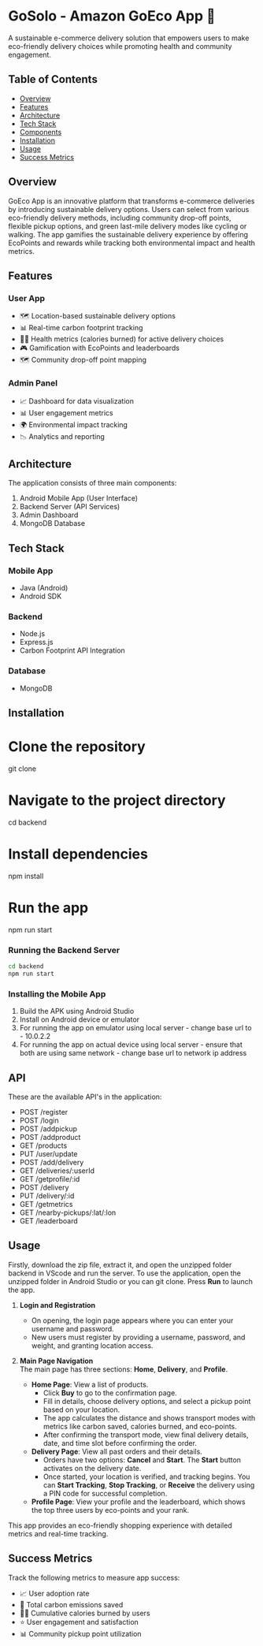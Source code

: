 # GoSolo - Amazon GoEco App 🌱

A sustainable e-commerce delivery solution that empowers users to make eco-friendly delivery choices while promoting health and community engagement.

## Table of Contents
- [Overview](#overview)
- [Features](#features)
- [Architecture](#architecture)
- [Tech Stack](#tech-stack)
- [Components](#components)
- [Installation](#installation)
- [Usage](#usage)
- [Success Metrics](#success-metrics)

## Overview

GoEco App is an innovative platform that transforms e-commerce deliveries by introducing sustainable delivery options. Users can select from various eco-friendly delivery methods, including community drop-off points, flexible pickup options, and green last-mile delivery modes like cycling or walking. The app gamifies the sustainable delivery experience by offering EcoPoints and rewards while tracking both environmental impact and health metrics.

## Features

### User App
- 🗺️ Location-based sustainable delivery options
- 📊 Real-time carbon footprint tracking
- 🏃‍♂️ Health metrics (calories burned) for active delivery choices
- 🎮 Gamification with EcoPoints and leaderboards
- 🗺️ Community drop-off point mapping

### Admin Panel
- 📈 Dashboard for data visualization
- 📊 User engagement metrics
- 🌍 Environmental impact tracking
- 📉 Analytics and reporting

## Architecture

The application consists of three main components:
1. Android Mobile App (User Interface)
2. Backend Server (API Services)
3. Admin Dashboard
4. MongoDB Database

## Tech Stack

### Mobile App
- Java (Android)
- Android SDK

### Backend
- Node.js
- Express.js
- Carbon Footprint API Integration

### Database
- MongoDB


## Installation

# Clone the repository
git clone 

# Navigate to the project directory
cd backend

# Install dependencies
npm install

# Run the app
npm run start

 ### Running the Backend Server
```bash
cd backend
npm run start
```

### Installing the Mobile App
1. Build the APK using Android Studio
2. Install on Android device or emulator
3. For running the app on emulator using local server - change base url to - 10.0.2.2
4. For running the app on actual device using local server - ensure that both are using same network - change base url to network ip address


## API
These are the available API's in the application:

- POST /register
- POST /login
- POST /addpickup
- POST /addproduct
- GET /products
- PUT /user/update
- POST /add/delivery
- GET /deliveries/:userId
- GET /getprofile/:id
- POST /delivery
- PUT /delivery/:id
- GET /getmetrics
- GET /nearby-pickups/:lat/:lon
- GET /leaderboard



## Usage

Firstly, download the zip file, extract it, and open the unzipped folder backend in VScode and run the server.
To use the application, open the unzipped folder in Android Studio or you can git clone. Press **Run** to launch the app.  

1. **Login and Registration**  
   - On opening, the login page appears where you can enter your username and password.  
   - New users must register by providing a username, password, and weight, and granting location access.  

2. **Main Page Navigation**  
   The main page has three sections: **Home**, **Delivery**, and **Profile**.  
   - **Home Page**: View a list of products.  
     - Click **Buy** to go to the confirmation page.  
     - Fill in details, choose delivery options, and select a pickup point based on your location.  
     - The app calculates the distance and shows transport modes with metrics like carbon saved, calories burned, and eco-points.  
     - After confirming the transport mode, view final delivery details, date, and time slot before confirming the order.  
   - **Delivery Page**: View all past orders and their details.  
     - Orders have two options: **Cancel** and **Start**. The **Start** button activates on the delivery date.  
     - Once started, your location is verified, and tracking begins. You can **Start Tracking**, **Stop Tracking**, or **Receive** the delivery using a PIN code for successful completion.  
   - **Profile Page**: View your profile and the leaderboard, which shows the top three users by eco-points and your rank.  

This app provides an eco-friendly shopping experience with detailed metrics and real-time tracking.

## Success Metrics

Track the following metrics to measure app success:

- 📈 User adoption rate
- 🌱 Total carbon emissions saved
- 🏃‍♂️ Cumulative calories burned by users
- ⭐ User engagement and satisfaction
- 📊 Community pickup point utilization
